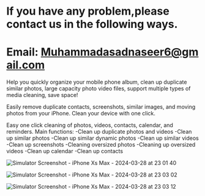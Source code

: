 # If you have any problem,please contact us in the following ways.

# Email: Muhammadasadnaseer6@gmail.com 

Help you quickly organize your mobile phone album, clean up duplicate similar photos, large capacity photo video files, support multiple types of media cleaning, save space!

Easily remove duplicate contacts, screenshots, similar images, and moving photos from your iPhone. Clean your device with one click.

  

Easy one click cleaning of photos, videos, contacts, calendar, and reminders.
Main functions:
-Clean up duplicate photos and videos
-Clean up similar photos
-Clean up similar dynamic photos
-Clean up similar videos
-Clean up screenshots
-Cleaning oversized photos
-Cleaning up oversized videos
-Clean up calendar
-Clean up contacts

![Simulator Screenshot - iPhone Xs Max - 2024-03-28 at 23 01 40](https://github.com/nebula2024/BG/assets/165248011/3af39a7c-11f8-4915-95fa-adefa997c586)

![Simulator Screenshot - iPhone Xs Max - 2024-03-28 at 23 03 02](https://github.com/nebula2024/BG/assets/165248011/f1c99874-f404-41ee-bb69-e905237eb12d)

![Simulator Screenshot - iPhone Xs Max - 2024-03-28 at 23 03 12](https://github.com/nebula2024/BG/assets/165248011/04e69a25-2f93-4a06-b371-174f6631479f)

